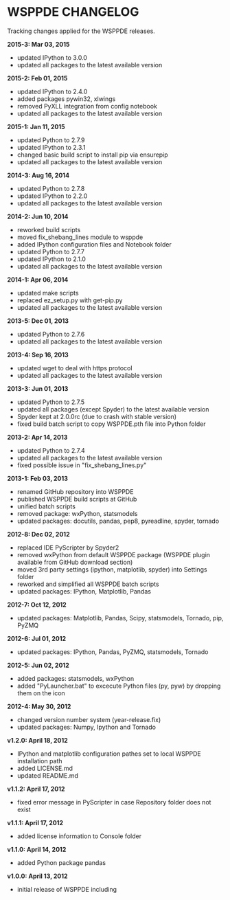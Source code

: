 # WSPPDE CHANGELOG
Tracking changes applied for the WSPPDE releases.

**2015-3: Mar 03, 2015**

- updated IPython to 3.0.0
- updated all packages to the latest available version

**2015-2: Feb 01, 2015**

- updated IPython to 2.4.0
- added packages pywin32, xlwings
- removed PyXLL integration from config notebook
- updated all packages to the latest available version

**2015-1: Jan 11, 2015**

- updated Python to 2.7.9
- updated IPython to 2.3.1
- changed basic build script to install pip via ensurepip
- updated all packages to the latest available version

**2014-3: Aug 16, 2014**

- updated Python to 2.7.8
- updated IPython to 2.2.0
- updated all packages to the latest available version

**2014-2: Jun 10, 2014**

- reworked build scripts
- moved fix_shebang_lines module to wsppde
- added IPython configuration files and Notebook folder
- updated Python to 2.7.7
- updated IPython to 2.1.0
- updated all packages to the latest available version

**2014-1: Apr 06, 2014**

- updated make scripts
- replaced ez_setup.py with get-pip.py
- updated all packages to the latest available version

**2013-5: Dec 01, 2013**

- updated Python to 2.7.6
- updated all packages to the latest available version

**2013-4: Sep 16, 2013**

- updated wget to deal with https protocol
- updated all packages to the latest available version

**2013-3: Jun 01, 2013**

- updated Python to 2.7.5
- updated all packages (except Spyder) to the latest available version
- Spyder kept at 2.0.0rc (due to crash with stable version)
- fixed build batch script to copy WSPPDE.pth file into Python folder

**2013-2: Apr 14, 2013**

- updated Python to 2.7.4
- updated all packages to the latest available version
- fixed possible issue in "fix_shebang_lines.py"

**2013-1: Feb 03, 2013**

- renamed GitHub repository into WSPPDE
- published WSPPDE build scripts at GitHub
- unified batch scripts
- removed package: wxPython, statsmodels
- updated packages: docutils, pandas, pep8, pyreadline, spyder, tornado

**2012-8: Dec 02, 2012**

- replaced IDE PyScripter by Spyder2
- removed wxPython from default WSPPDE package (WSPPDE plugin available from GitHub download section)
- moved 3rd party settings (ipython, matplotlib, spyder) into Settings folder
- reworked and simplified all WSPPDE batch scripts
- updated packages: IPython, Matplotlib, Pandas

**2012-7: Oct 12, 2012**

- updated packages: Matplotlib, Pandas, Scipy, statsmodels, Tornado, pip, PyZMQ

**2012-6: Jul 01, 2012**

- updated packages: IPython, Pandas, PyZMQ, statsmodels, Tornado

**2012-5: Jun 02, 2012**

- added packages: statsmodels, wxPython
- added "PyLauncher.bat" to excecute Python files (py, pyw) by dropping them on the icon

**2012-4: May 30, 2012**

- changed version number system (year-release.fix)
- updated packages: Numpy, Ipython and Tornado

**v1.2.0: April 18, 2012**

- IPython and matplotlib configuration pathes set to local WSPPDE installation path
- added LICENSE.md
- updated README.md

**v1.1.2: April 17, 2012**

- fixed error message in PyScripter in case Repository folder does not exist

**v1.1.1: April 17, 2012**

- added license information to Console folder
	
**v1.1.0: April 14, 2012**

- added Python package pandas

**v1.0.0: April 13, 2012**

- initial release of WSPPDE including